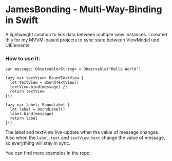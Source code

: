 # JamesBonding - Multi-Way-Binding in Swift

A lightweight solution to link data between multiple view instances. 
I created this for my MVVM-based projects to sync state between ViewModel und UIElements.



### How to use it:
```
var message: Observable<String> = Observable("Hello World")

lazy var textView: BoundTextView {
  let textView = BoundTextView()
  textView.bind(message) // 
  return textView
}()

lazy var label: BoundLabel {
  let label = BoundLabel()
  label.bind(message)  
  return label
}()
```

The label and textView live-update when the value of message changes. 
Also when the `label.text` and `textView.text` change the value of message, so everything will stay in sync.


You can find more examples in the repo.



